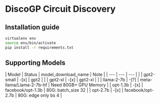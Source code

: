 # DiscoGP Circuit Discovery


## Installation guide

```bash
virtualenv env
source env/bin/activate
pip install -r requirements.txt
```

## Supporting Models

| Model      | Status | model_download_name      | Note                  |
| ---        | ---    | ---                      |                       |
| gpt2-small | -[x]   | gpt2                     |                       |
| gpt2-xl    | -[x]   | gpt2-xl                  |                       |
| llama-2-7b | -[?]   | meta-llama/Llama-2-7b-hf | Need 80GB+ GPU Memory |
| opt-1.3b   | -[x]   | facebook/opt-1.3b        | 80G: batch_size 32    |
| opt-2.7b   | -[x]   | facebook/opt-2.7b        | 80G: edge only bs 4   |
